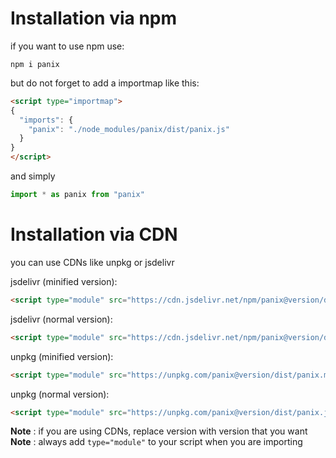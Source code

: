 # Installation via npm

if you want to use npm use:
```
npm i panix
```
but do not forget to add a importmap like this:
```html
<script type="importmap">
{
  "imports": {
    "panix": "./node_modules/panix/dist/panix.js" 
  }
}
</script>
```
and simply
```js
import * as panix from "panix"
```
# Installation via CDN

you can use CDNs like unpkg or jsdelivr

jsdelivr (minified version):

```html
<script type="module" src="https://cdn.jsdelivr.net/npm/panix@version/dist/panix.min.js"></script>
```

jsdelivr (normal version):

```html
<script type="module" src="https://cdn.jsdelivr.net/npm/panix@version/dist/panix.js"></script>
```

unpkg (minified version):

```html
<script type="module" src="https://unpkg.com/panix@version/dist/panix.min.js"></script>
```

unpkg (normal version):

```html
<script type="module" src="https://unpkg.com/panix@version/dist/panix.js"></script>
```

**Note** : if you are using CDNs, replace version with version that you want <br>
**Note** : always add `type="module"` to your script when you are importing